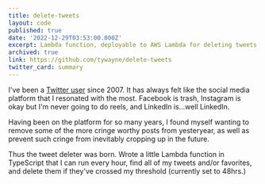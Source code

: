 ```yaml
---
title: delete-tweets
layout: code
published: true
date: '2022-12-29T03:53:00.000Z'
excerpt: Lambda function, deployable to AWS Lambda for deleting tweets after a number of days.
archived: true
link: https://github.com/tywayne/delete-tweets
twitter_card: summary
---
```


I've been a [Twitter user](https://twitter.com/tywayne) since 2007. It has always felt like the social media platform that I resonated with the most. Facebook is trash, Instagram is okay but I'm never going to do reels, and LinkedIn is...well LinkedIn.

Having been on the platform for so many years, I found myself wanting to remove some of the more cringe worthy posts from yesteryear, as well as prevent such cringe from inevitably cropping up in the future.

Thus the tweet deleter was born. Wrote a little Lambda function in TypeScript that I can run every hour, find all of my tweets and/or favorites, and delete them if they've crossed my threshold (currently set to 48hrs.)
